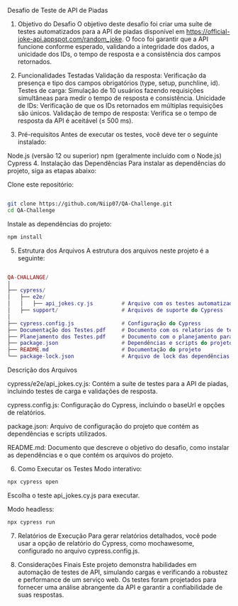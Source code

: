 Desafio de Teste de API de Piadas

1. Objetivo do Desafio
   O objetivo deste desafio foi criar uma suíte de testes automatizados para a API de piadas disponível em https://official-joke-api.appspot.com/random_joke. O foco foi garantir que a API funcione conforme esperado, validando a integridade dos dados, a unicidade dos IDs, o tempo de resposta e a consistência dos campos retornados.

2. Funcionalidades Testadas
   Validação da resposta: Verificação da presença e tipo dos campos obrigatórios (type, setup, punchline, id).
   Testes de carga: Simulação de 10 usuários fazendo requisições simultâneas para medir o tempo de resposta e consistência.
   Unicidade de IDs: Verificação de que os IDs retornados em múltiplas requisições são únicos.
   Validação de tempo de resposta: Verifica se o tempo de resposta da API é aceitável (≤ 500 ms).
3. Pré-requisitos
   Antes de executar os testes, você deve ter o seguinte instalado:

Node.js (versão 12 ou superior)
npm (geralmente incluído com o Node.js)
Cypress 4. Instalação das Dependências
Para instalar as dependências do projeto, siga as etapas abaixo:

Clone este repositório:

```bash

git clone https://github.com/Niip07/QA-Challenge.git
cd QA-Challenge
```

Instale as dependências do projeto:

```bash
npm install
```

5. Estrutura dos Arquivos
   A estrutura dos arquivos neste projeto é a seguinte:

```lua

QA-CHALLANGE/
│
├── cypress/
│   ├── e2e/
│   │   ├── api_jokes.cy.js         # Arquivo com os testes automatizados
│   ├── support/                    # Arquivos de suporte do Cypress
│
├── cypress.config.js               # Configuração do Cypress
├── Documentação dos Testes.pdf     # Documento com os relatorios de testes e resultados
├── Planejamento dos Testes.pdf     # Documento com o planejamento para os testes
├── package.json                    # Dependências e scripts do projeto
├── README.md                       # Documentação do projeto
└── package-lock.json               # Arquivo de lock das dependências
```

Descrição dos Arquivos

cypress/e2e/api_jokes.cy.js: Contém a suíte de testes para a API de piadas, incluindo testes de carga e validações de resposta.

cypress.config.js: Configuração do Cypress, incluindo o baseUrl e opções de relatórios.

package.json: Arquivo de configuração do projeto que contém as dependências e scripts utilizados.

README.md: Documento que descreve o objetivo do desafio, como instalar as dependências e o que contém os arquivos do projeto.

6. Como Executar os Testes
   Modo interativo:

```bash
npx cypress open
```

Escolha o teste api_jokes.cy.js para executar.

Modo headless:

```bash
npx cypress run
```

7. Relatórios de Execução
   Para gerar relatórios detalhados, você pode usar a opção de relatório do Cypress, como mochawesome, configurado no arquivo cypress.config.js.

8. Considerações Finais
   Este projeto demonstra habilidades em automação de testes de API, simulando cargas e verificando a robustez e performance de um serviço web. Os testes foram projetados para fornecer uma análise abrangente da API e garantir a confiabilidade de suas respostas.
